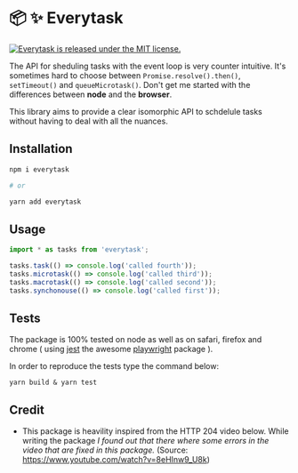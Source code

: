 # :package: :sparkles: Everytask

<p>
  <a href="https://github.com/iliasbhal/everytask/blob/main/LICENSE">
    <img src="https://img.shields.io/badge/license-MIT-blue.svg" alt="Everytask is released under the MIT license." />
  </a>
</p>


The API for sheduling tasks with the event loop is very counter intuitive.
It's sometimes hard to choose between `Promise.resolve().then()`, `setTimeout()` and `queueMicrotask()`.
Don't get me started with the differences between **node**  and the **browser**.

This library aims to provide a clear isomorphic API to schdelule tasks without having to deal with all the nuances.

## Installation
```bash
npm i everytask

# or

yarn add everytask
```

## Usage
```ts
import * as tasks from 'everytask';

tasks.task(() => console.log('called fourth'));
tasks.microtask(() => console.log('called third'));
tasks.macrotask(() => console.log('called second'));
tasks.synchonouse(() => console.log('called first'));
```

## Tests
The package is 100% tested on node as well as on safari, firefox and chrome ( using [jest](https://github.com/facebook/jest) the awesome [playwright](https://github.com/microsoft/playwright) package ).

In order to reproduce the tests type the command below:
```
yarn build & yarn test
```

## Credit
- This package is heavility inspired from the HTTP 204 video below. While writing the package *I found out that there where some errors in the video that are fixed in this package.* 
(Source: https://www.youtube.com/watch?v=8eHInw9_U8k)
